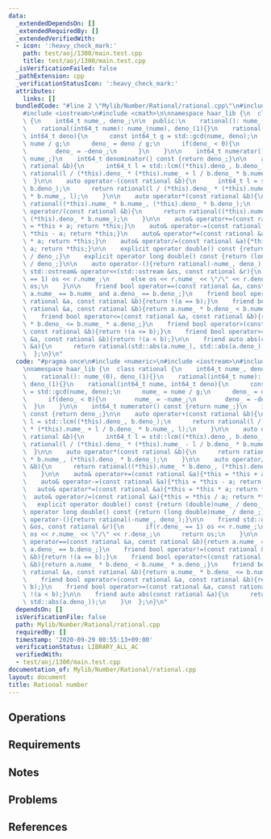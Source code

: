 ```yaml
---
data:
  _extendedDependsOn: []
  _extendedRequiredBy: []
  _extendedVerifiedWith:
  - icon: ':heavy_check_mark:'
    path: test/aoj/1300/main.test.cpp
    title: test/aoj/1300/main.test.cpp
  _isVerificationFailed: false
  _pathExtension: cpp
  _verificationStatusIcon: ':heavy_check_mark:'
  attributes:
    links: []
  bundledCode: "#line 2 \"Mylib/Number/Rational/rational.cpp\"\n#include <numeric>\n\
    #include <iostream>\n#include <cmath>\n\nnamespace haar_lib {\n  class rational\
    \ {\n    int64_t nume_, deno_;\n\n  public:\n    rational(): nume_(0), deno_(1){}\n\
    \    rational(int64_t nume): nume_(nume), deno_(1){}\n    rational(int64_t nume,\
    \ int64_t deno){\n      const int64_t g = std::gcd(nume, deno);\n      nume_ =\
    \ nume / g;\n      deno_ = deno / g;\n      if(deno_ < 0){\n        nume_ = -nume_;\n\
    \        deno_ = -deno_;\n      }\n    }\n\n    int64_t numerator() const {return\
    \ nume_;}\n    int64_t denominator() const {return deno_;}\n\n    auto operator+(const\
    \ rational &b){\n      int64_t l = std::lcm((*this).deno_, b.deno_);\n      return\
    \ rational(l / (*this).deno_ * (*this).nume_ + l / b.deno_ * b.nume_, l);\n  \
    \  }\n\n    auto operator-(const rational &b){\n      int64_t l = std::lcm((*this).deno_,\
    \ b.deno_);\n      return rational(l / (*this).deno_ * (*this).nume_ - l / b.deno_\
    \ * b.nume_, l);\n    }\n\n    auto operator*(const rational &b){\n      return\
    \ rational((*this).nume_ * b.nume_, (*this).deno_ * b.deno_);\n    }\n\n    auto\
    \ operator/(const rational &b){\n      return rational((*this).nume_ * b.deno_,\
    \ (*this).deno_ * b.nume_);\n    }\n\n    auto& operator+=(const rational &a){*this\
    \ = *this + a; return *this;}\n    auto& operator-=(const rational &a){*this =\
    \ *this - a; return *this;}\n    auto& operator*=(const rational &a){*this = *this\
    \ * a; return *this;}\n    auto& operator/=(const rational &a){*this = *this /\
    \ a; return *this;}\n\n    explicit operator double() const {return (double)nume_\
    \ / deno_;}\n    explicit operator long double() const {return (long double)nume_\
    \ / deno_;}\n\n    auto operator-(){return rational(-nume_, deno_);}\n\n    friend\
    \ std::ostream& operator<<(std::ostream &os, const rational &r){\n      if(r.deno_\
    \ == 1) os << r.nume_;\n      else os << r.nume_ << \"/\" << r.deno_;\n      return\
    \ os;\n    }\n\n    friend bool operator==(const rational &a, const rational &b){return\
    \ a.nume_ == b.nume_ and a.deno_ == b.deno_;}\n    friend bool operator!=(const\
    \ rational &a, const rational &b){return !(a == b);}\n    friend bool operator<(const\
    \ rational &a, const rational &b){return a.nume_ * b.deno_ < b.nume_ * a.deno_;}\n\
    \    friend bool operator<=(const rational &a, const rational &b){return a.nume_\
    \ * b.deno_ <= b.nume_ * a.deno_;}\n    friend bool operator>(const rational &a,\
    \ const rational &b){return !(a <= b);}\n    friend bool operator>=(const rational\
    \ &a, const rational &b){return !(a < b);}\n\n    friend auto abs(const rational\
    \ &a){\n      return rational(std::abs(a.nume_), std::abs(a.deno_));\n    }\n\
    \  };\n}\n"
  code: "#pragma once\n#include <numeric>\n#include <iostream>\n#include <cmath>\n\
    \nnamespace haar_lib {\n  class rational {\n    int64_t nume_, deno_;\n\n  public:\n\
    \    rational(): nume_(0), deno_(1){}\n    rational(int64_t nume): nume_(nume),\
    \ deno_(1){}\n    rational(int64_t nume, int64_t deno){\n      const int64_t g\
    \ = std::gcd(nume, deno);\n      nume_ = nume / g;\n      deno_ = deno / g;\n\
    \      if(deno_ < 0){\n        nume_ = -nume_;\n        deno_ = -deno_;\n    \
    \  }\n    }\n\n    int64_t numerator() const {return nume_;}\n    int64_t denominator()\
    \ const {return deno_;}\n\n    auto operator+(const rational &b){\n      int64_t\
    \ l = std::lcm((*this).deno_, b.deno_);\n      return rational(l / (*this).deno_\
    \ * (*this).nume_ + l / b.deno_ * b.nume_, l);\n    }\n\n    auto operator-(const\
    \ rational &b){\n      int64_t l = std::lcm((*this).deno_, b.deno_);\n      return\
    \ rational(l / (*this).deno_ * (*this).nume_ - l / b.deno_ * b.nume_, l);\n  \
    \  }\n\n    auto operator*(const rational &b){\n      return rational((*this).nume_\
    \ * b.nume_, (*this).deno_ * b.deno_);\n    }\n\n    auto operator/(const rational\
    \ &b){\n      return rational((*this).nume_ * b.deno_, (*this).deno_ * b.nume_);\n\
    \    }\n\n    auto& operator+=(const rational &a){*this = *this + a; return *this;}\n\
    \    auto& operator-=(const rational &a){*this = *this - a; return *this;}\n \
    \   auto& operator*=(const rational &a){*this = *this * a; return *this;}\n  \
    \  auto& operator/=(const rational &a){*this = *this / a; return *this;}\n\n \
    \   explicit operator double() const {return (double)nume_ / deno_;}\n    explicit\
    \ operator long double() const {return (long double)nume_ / deno_;}\n\n    auto\
    \ operator-(){return rational(-nume_, deno_);}\n\n    friend std::ostream& operator<<(std::ostream\
    \ &os, const rational &r){\n      if(r.deno_ == 1) os << r.nume_;\n      else\
    \ os << r.nume_ << \"/\" << r.deno_;\n      return os;\n    }\n\n    friend bool\
    \ operator==(const rational &a, const rational &b){return a.nume_ == b.nume_ and\
    \ a.deno_ == b.deno_;}\n    friend bool operator!=(const rational &a, const rational\
    \ &b){return !(a == b);}\n    friend bool operator<(const rational &a, const rational\
    \ &b){return a.nume_ * b.deno_ < b.nume_ * a.deno_;}\n    friend bool operator<=(const\
    \ rational &a, const rational &b){return a.nume_ * b.deno_ <= b.nume_ * a.deno_;}\n\
    \    friend bool operator>(const rational &a, const rational &b){return !(a <=\
    \ b);}\n    friend bool operator>=(const rational &a, const rational &b){return\
    \ !(a < b);}\n\n    friend auto abs(const rational &a){\n      return rational(std::abs(a.nume_),\
    \ std::abs(a.deno_));\n    }\n  };\n}\n"
  dependsOn: []
  isVerificationFile: false
  path: Mylib/Number/Rational/rational.cpp
  requiredBy: []
  timestamp: '2020-09-29 00:55:13+09:00'
  verificationStatus: LIBRARY_ALL_AC
  verifiedWith:
  - test/aoj/1300/main.test.cpp
documentation_of: Mylib/Number/Rational/rational.cpp
layout: document
title: Rational number
---
```


## Operations

## Requirements

## Notes

## Problems

## References
